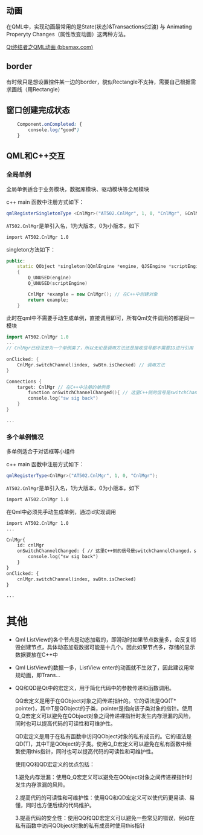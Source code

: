 ## 动画

在QML中，实现动画最常用的是State(状态)&Transactions(过渡) 与 Animating Properyty Changes（属性改变动画）这两种方法。

[Qt终结者之QML动画 (bbsmax.com)](https://www.bbsmax.com/A/LPdol2Zwz3/)



## border

有时候只是想设置控件某一边的border，貌似Rectangle不支持，需要自己根据需求画线（用Rectangle）



## 窗口创建完成状态

```css
    Component.onCompleted: {
        console.log("good")
    }
```



## QML和C++交互

### 全局单例

全局单例适合于业务模块，数据库模块、驱动模块等全局模块

c++ main 函数中注册方式如下：

```c++
qmlRegisterSingletonType <CnlMgr>("AT502.CnlMgr", 1, 0, "CnlMgr", &CnlMgr::singleton);
```

`AT502.CnlMgr`是单引入名，1为大版本，0为小版本，如下

```html
import AT502.CnlMgr 1.0
```

singleton方法如下：

```c++
public:
	static QObject *singleton(QQmlEngine *engine, QJSEngine *scriptEngine) // 固定
    {
        Q_UNUSED(engine)
        Q_UNUSED(scriptEngine)

        CnlMgr *example = new CnlMgr(); // 在C++中创建对象
        return example;
    }
```

此时在qml中不需要手动生成单例，直接调用即可，所有Qml文件调用的都是同一模块

```c++
import AT502.CnlMgr 1.0
...
// CnlMgr已经注册为一个单例类了，所以无论是调用方法还是接收信号都不需要ID进行引用
    
onClicked: {
	CnlMgr.switchChannel(index, swBtn.isChecked) // 调用方法
}

Connections {
    target: CnlMgr // 在C++中注册的单例类
        function onSwitchChannelChanged(){ // 这里C++侧的信号是switchChannelChanged，s->S且前面加on
        console.log("sw sig back")
    }
}

...
```

### 多个单例情况

多单例适合于对话框等小组件

c++ main 函数中注册方式如下：

```c++
qmlRegisterType<CnlMgr>("AT502.CnlMgr", 1, 0, "CnlMgr");
```

`AT502.CnlMgr`是单引入名，1为大版本，0为小版本，如下

```html
import AT502.CnlMgr 1.0
```

在Qml中必须先手动生成单例，通过id实现调用

```html
import AT502.CnlMgr 1.0
...

CnlMgr{
	id: cnlMgr
	onSwitchChannelChanged: { // 这里C++侧的信号是switchChannelChanged，s->S且前面加on
		console.log("sw sig back")
	}
}
onClicked: {
	cnlMgr.switchChannel(index, swBtn.isChecked)
}

...
```





# 其他

- Qml ListView的各个节点是动态加载的，即滑动时如果节点数量多，会反复销毁创建节点，具体动态加载数据可能是十几个。因此如果节点多，存储的显示数据要放在C++中

- Qml ListView的数据一多，ListView enter的动画就不生效了，因此建议用常规动画，即Trans...

- QQ和QD是Qt中的宏定义，用于简化代码中的参数传递和函数调用。

  QQ宏定义是用于在QObject对象之间传递指针的。它的语法是QQ(T* pointer)，其中T是QObject的子类，pointer是指向该子类对象的指针。使用Q_Q宏定义可以避免在QObject对象之间传递裸指针时发生内存泄漏的风险，同时也可以提高代码的可读性和可维护性。

  QD宏定义是用于在私有函数中访问QObject对象的私有成员的。它的语法是QD(T)，其中T是QObject的子类。使用Q_D宏定义可以避免在私有函数中频繁使用this指针，同时也可以提高代码的可读性和可维护性。

  使用QQ和QD宏定义的优点包括：

  1.避免内存泄漏：使用Q_Q宏定义可以避免在QObject对象之间传递裸指针时发生内存泄漏的风险。

  2.提高代码的可读性和可维护性：使用QQ和QD宏定义可以使代码更易读、易懂，同时也方便后续的代码维护。

  3.提高代码的安全性：使用QQ和QD宏定义可以避免一些常见的错误，例如在私有函数中访问QObject对象的私有成员时使用this指针

